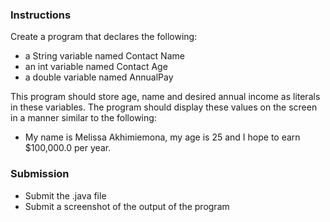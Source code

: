 ### Instructions
Create a program that declares the following:  

- a String variable named  Contact Name
- an int variable named  Contact Age 
- a double variable named AnnualPay

This program should store age, name and desired annual income  as literals  in these variables.  The program should display these values on the screen in a manner similar to the following: 

- My name is  Melissa Akhimiemona, my age is 25  and
I hope to earn $100,000.0 per year.

### Submission
- Submit  the .java file
- Submit a screenshot of the output of the program